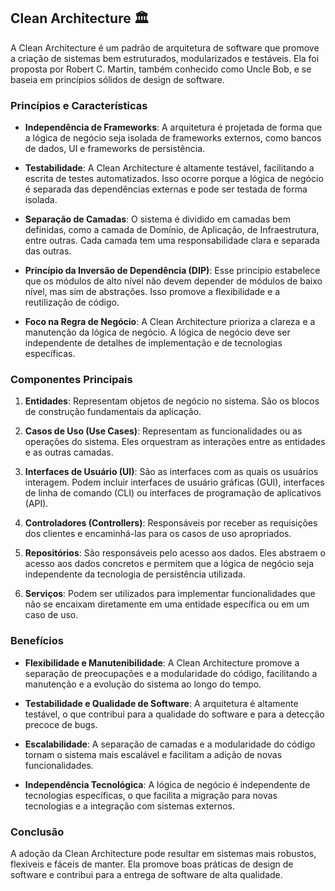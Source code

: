 ## Clean Architecture 🏛️

A Clean Architecture é um padrão de arquitetura de software que promove a criação de sistemas bem estruturados, modularizados e testáveis. Ela foi proposta por Robert C. Martin, também conhecido como Uncle Bob, e se baseia em princípios sólidos de design de software.

### Princípios e Características

- **Independência de Frameworks**: A arquitetura é projetada de forma que a lógica de negócio seja isolada de frameworks externos, como bancos de dados, UI e frameworks de persistência.

- **Testabilidade**: A Clean Architecture é altamente testável, facilitando a escrita de testes automatizados. Isso ocorre porque a lógica de negócio é separada das dependências externas e pode ser testada de forma isolada.

- **Separação de Camadas**: O sistema é dividido em camadas bem definidas, como a camada de Domínio, de Aplicação, de Infraestrutura, entre outras. Cada camada tem uma responsabilidade clara e separada das outras.

- **Princípio da Inversão de Dependência (DIP)**: Esse princípio estabelece que os módulos de alto nível não devem depender de módulos de baixo nível, mas sim de abstrações. Isso promove a flexibilidade e a reutilização de código.

- **Foco na Regra de Negócio**: A Clean Architecture prioriza a clareza e a manutenção da lógica de negócio. A lógica de negócio deve ser independente de detalhes de implementação e de tecnologias específicas.

### Componentes Principais

1. **Entidades**: Representam objetos de negócio no sistema. São os blocos de construção fundamentais da aplicação.

2. **Casos de Uso (Use Cases)**: Representam as funcionalidades ou as operações do sistema. Eles orquestram as interações entre as entidades e as outras camadas.

3. **Interfaces de Usuário (UI)**: São as interfaces com as quais os usuários interagem. Podem incluir interfaces de usuário gráficas (GUI), interfaces de linha de comando (CLI) ou interfaces de programação de aplicativos (API).

4. **Controladores (Controllers)**: Responsáveis por receber as requisições dos clientes e encaminhá-las para os casos de uso apropriados.

5. **Repositórios**: São responsáveis pelo acesso aos dados. Eles abstraem o acesso aos dados concretos e permitem que a lógica de negócio seja independente da tecnologia de persistência utilizada.

6. **Serviços**: Podem ser utilizados para implementar funcionalidades que não se encaixam diretamente em uma entidade específica ou em um caso de uso.

### Benefícios

- **Flexibilidade e Manutenibilidade**: A Clean Architecture promove a separação de preocupações e a modularidade do código, facilitando a manutenção e a evolução do sistema ao longo do tempo.

- **Testabilidade e Qualidade de Software**: A arquitetura é altamente testável, o que contribui para a qualidade do software e para a detecção precoce de bugs.

- **Escalabilidade**: A separação de camadas e a modularidade do código tornam o sistema mais escalável e facilitam a adição de novas funcionalidades.

- **Independência Tecnológica**: A lógica de negócio é independente de tecnologias específicas, o que facilita a migração para novas tecnologias e a integração com sistemas externos.

### Conclusão

A adoção da Clean Architecture pode resultar em sistemas mais robustos, flexíveis e fáceis de manter. Ela promove boas práticas de design de software e contribui para a entrega de software de alta qualidade.
